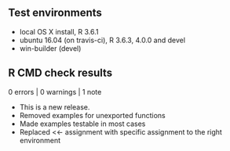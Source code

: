 ## Test environments
* local OS X install, R 3.6.1
* ubuntu 16.04 (on travis-ci), R 3.6.3, 4.0.0 and devel
* win-builder (devel)

## R CMD check results

0 errors | 0 warnings | 1 note

* This is a new release.
* Removed examples for unexported functions
* Made examples testable in most cases
* Replaced <<- assignment with specific assignment to the right environment
